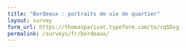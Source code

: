 ```yaml
---
title: "Bordeaux : portraits de vie de quartier"
layout: survey
form_url: https://thomasparisot.typeform.com/to/rqSDxg
permalink: /surveys/fr/bordeaux/
---
```

